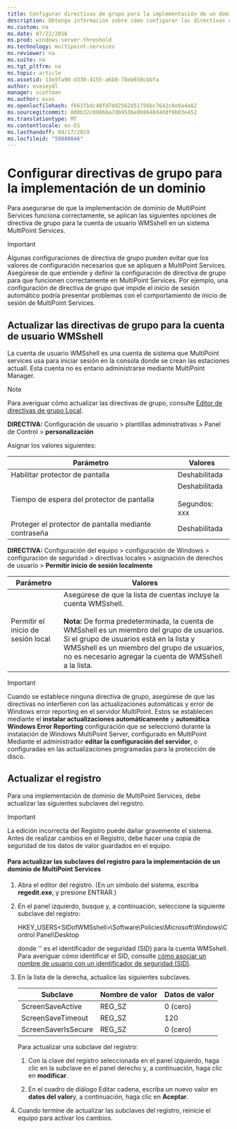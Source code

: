 ```yaml
---
title: Configurar directivas de grupo para la implementación de un dominio
description: Obtenga información sobre cómo configurar las directivas de grupo en MultiPoint Services
ms.custom: na
ms.date: 07/22/2016
ms.prod: windows-server-threshold
ms.technology: multipoint-services
ms.reviewer: na
ms.suite: na
ms.tgt_pltfrm: na
ms.topic: article
ms.assetid: 13e5fa90-d330-4155-a6b8-78eb650cbbfa
author: evaseydl
manager: scottman
ms.author: evas
ms.openlocfilehash: f661fbdc40fd7dd2562d51756bc7642c8e9a4a82
ms.sourcegitcommit: 0d0b32c8986ba7db9536e0b8648d4ddf9b03e452
ms.translationtype: MT
ms.contentlocale: es-ES
ms.lasthandoff: 04/17/2019
ms.locfileid: "59888046"
---
```

# <a name="configure-group-policies-for-a-domain-deployment"></a>Configurar directivas de grupo para la implementación de un dominio
Para asegurarse de que la implementación de dominio de MultiPoint Services funciona correctamente, se aplican las siguientes opciones de directiva de grupo para la cuenta de usuario WMSshell en un sistema MultiPoint Services.  
  
> [!IMPORTANT]  
> Algunas configuraciones de directiva de grupo pueden evitar que los valores de configuración necesarios que se apliquen a MultiPoint Services. Asegúrese de que entiende y definir la configuración de directiva de grupo para que funcionen correctamente en MultiPoint Services. Por ejemplo, una configuración de directiva de grupo que impide el inicio de sesión automático podría presentar problemas con el comportamiento de inicio de sesión de MultiPoint Services.  
  
## <a name="update-group-policies-for-the-wmsshell-user-account"></a>Actualizar las directivas de grupo para la cuenta de usuario WMSshell 
La cuenta de usuario WMSshell es una cuenta de sistema que MultiPoint services usa para iniciar sesión en la consola donde se crean las estaciones actuall. Esta cuenta no es entario administrarse mediante MultiPoint Manager.
  
> [!NOTE]  
> Para averiguar cómo actualizar las directivas de grupo, consulte [Editor de directivas de grupo Local](https://technet.microsoft.com/library/dn265982.aspx).  
  
**DIRECTIVA:** Configuración de usuario > plantillas administrativas > Panel de Control > **personalización**  
  
Asignar los valores siguientes:  
  
|Parámetro|Valores|  
|-----------|----------|  
|Habilitar protector de pantalla|Deshabilitada|  
|Tiempo de espera del protector de pantalla|Deshabilitada<br /><br />Segundos: xxx|  
|Proteger el protector de pantalla mediante contraseña|Deshabilitada|  
  
**DIRECTIVA:** Configuración del equipo > configuración de Windows > configuración de seguridad > directivas locales > asignación de derechos de usuario > **Permitir inicio de sesión localmente**  
  
|Parámetro|Valores|  
|-----------|----------|  
|Permitir el inicio de sesión local|Asegúrese de que la lista de cuentas incluye la cuenta WMSshell.<br /><br />**Nota:** De forma predeterminada, la cuenta de WMSshell es un miembro del grupo de usuarios. Si el grupo de usuarios está en la lista y WMSshell es un miembro del grupo de usuarios, no es necesario agregar la cuenta de WMSshell a la lista.|  
  
> [!IMPORTANT]  
> Cuando se establece ninguna directiva de grupo, asegúrese de que las directivas no interfieren con las actualizaciones automáticas y error de Windows error reporting en el servidor MultiPoint. Estos se establecen mediante el **instalar actualizaciones automáticamente** y **automática Windows Error Reporting** configuración que se seleccionó durante la instalación de Windows MultiPoint Server, configurado en MultiPoint Mediante el administrador **editar la configuración del servidor**, o configuradas en las actualizaciones programadas para la protección de disco.  
  
## <a name="update-the-registry"></a>Actualizar el registro  
Para una implementación de dominio de MultiPoint Services, debe actualizar las siguientes subclaves del registro.  
  
> [!IMPORTANT]  
> La edición incorrecta del Registro puede dañar gravemente el sistema. Antes de realizar cambios en el Registro, debe hacer una copia de seguridad de los datos de valor guardados en el equipo.  
  
#### <a name="to-update-registry-subkeys-for-a-domain-deployment-of-multipoint-services"></a>Para actualizar las subclaves del registro para la implementación de un dominio de MultiPoint Services  
  
1.  Abra el editor del registro. (En un símbolo del sistema, escriba **regedit.exe**, y presione ENTRAR.)  
  
2.  En el panel izquierdo, busque y, a continuación, seleccione la siguiente subclave del registro:  
  
    HKEY_USERS\<SIDofWMSshell>\Software\Policies\Microsoft\Windows\Control Panel\Desktop  
  
    donde '<SIDofWMSshell>' es el identificador de seguridad (SID) para la cuenta WMSshell. Para averiguar cómo identificar el SID, consulte [cómo asociar un nombre de usuario con un identificador de seguridad (SID)](https://support.microsoft.com/kb/154599).  
  
3.  En la lista de la derecha, actualice las siguientes subclaves.  
  
    |Subclave|Nombre de valor|Datos de valor|  
    |----------|--------------|--------------|  
    |ScreenSaveActive|REG_SZ|0 (cero)|  
    |ScreenSaveTimeout|REG_SZ|120|  
    |ScreenSaverIsSecure|REG_SZ|0 (cero)|  
  
    Para actualizar una subclave del registro:  
  
    1.  Con la clave del registro seleccionada en el panel izquierdo, haga clic en la subclave en el panel derecho y, a continuación, haga clic en **modificar**.  
  
    2.  En el cuadro de diálogo Editar cadena, escriba un nuevo valor en **datos del valor**y, a continuación, haga clic en **Aceptar**.  
  
4.  Cuando termine de actualizar las subclaves del registro, reinicie el equipo para activar los cambios. 